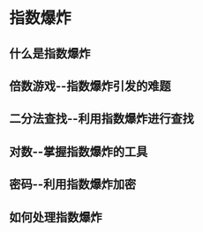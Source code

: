# 指数爆炸

## 什么是指数爆炸

## 倍数游戏--指数爆炸引发的难题

## 二分法查找--利用指数爆炸进行查找

## 对数--掌握指数爆炸的工具

## 密码--利用指数爆炸加密

## 如何处理指数爆炸

